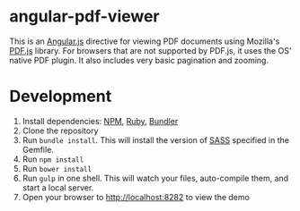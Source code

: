 # angular-pdf-viewer

This is an [Angular.js]() directive for viewing PDF documents using Mozilla's [PDF.js]() library. For browsers that are not supported by PDF.js, it uses the OS' native PDF plugin. It also includes very basic pagination and zooming.

# Development

1. Install dependencies: [NPM](http://npmjs.org), [Ruby](https://www.ruby-lang.org/en/), [Bundler](http://bundler.io/)
2. Clone the repository
3. Run `bundle install`. This will install the version of [SASS](http://sass-lang.com/) specified in the Gemfile.
4. Run `npm install`
5. Run `bower install`
6. Run `gulp` in one shell. This will watch your files, auto-compile them, and start a local server.
7. Open your browser to [http://localhost:8282](http://localhost:8282) to view the demo
